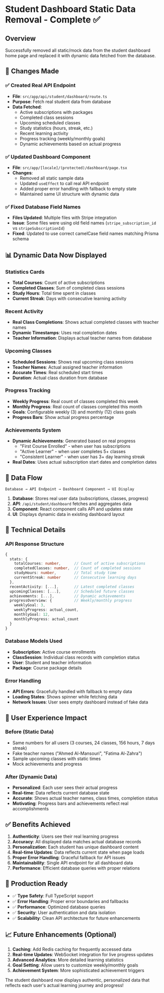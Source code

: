 # Student Dashboard Static Data Removal - Complete ✅

## Overview

Successfully removed all static/mock data from the student dashboard home page and replaced it with dynamic data fetched from the database.

## 🔄 Changes Made

### ✅ Created Real API Endpoint

- **File**: `src/app/api/student/dashboard/route.ts`
- **Purpose**: Fetch real student data from database
- **Data Fetched**:
  - Active subscriptions with packages
  - Completed class sessions
  - Upcoming scheduled classes
  - Study statistics (hours, streak, etc.)
  - Recent learning activity
  - Progress tracking (weekly/monthly goals)
  - Dynamic achievements based on actual progress

### ✅ Updated Dashboard Component

- **File**: `src/app/[locale]/(protected)/dashboard/page.tsx`
- **Changes**:
  - Removed all static sample data
  - Updated `useEffect` to call real API endpoint
  - Added proper error handling with fallback to empty state
  - Maintained same UI structure with dynamic data

### ✅ Fixed Database Field Names

- **Files Updated**: Multiple files with Stripe integration
- **Issue**: Some files were using old field names (`stripe_subscription_id` vs `stripeSubscriptionId`)
- **Fixed**: Updated to use correct camelCase field names matching Prisma schema

## 📊 Dynamic Data Now Displayed

### Statistics Cards

- **Total Courses**: Count of active subscriptions
- **Completed Classes**: Sum of completed class sessions
- **Study Hours**: Total time spent in classes
- **Current Streak**: Days with consecutive learning activity

### Recent Activity

- **Real Class Completions**: Shows actual completed classes with teacher names
- **Dynamic Timestamps**: Uses real completion dates
- **Teacher Information**: Displays actual teacher names from database

### Upcoming Classes

- **Scheduled Sessions**: Shows real upcoming class sessions
- **Teacher Names**: Actual assigned teacher information
- **Accurate Times**: Real scheduled start times
- **Duration**: Actual class duration from database

### Progress Tracking

- **Weekly Progress**: Real count of classes completed this week
- **Monthly Progress**: Real count of classes completed this month
- **Goals**: Configurable weekly (3) and monthly (12) class goals
- **Progress Bars**: Show actual progress percentage

### Achievements System

- **Dynamic Achievements**: Generated based on real progress
  - "First Course Enrolled" - when user has subscriptions
  - "Active Learner" - when user completes 5+ classes
  - "Consistent Learner" - when user has 3+ day learning streak
- **Real Dates**: Uses actual subscription start dates and completion dates

## 🎯 Data Flow

```
Database → API Endpoint → Dashboard Component → UI Display
```

1. **Database**: Stores real user data (subscriptions, classes, progress)
2. **API**: `/api/student/dashboard` fetches and aggregates data
3. **Component**: React component calls API and updates state
4. **UI**: Displays dynamic data in existing dashboard layout

## 🔧 Technical Details

### API Response Structure

```typescript
{
  stats: {
    totalCourses: number,      // Count of active subscriptions
    completedClasses: number,  // Count of completed sessions
    studyHours: number,        // Total study time
    currentStreak: number      // Consecutive learning days
  },
  recentActivity: [...],       // Latest completed classes
  upcomingClasses: [...],      // Scheduled future classes
  achievements: [...],         // Dynamic achievements
  progressOverview: {          // Weekly/monthly progress
    weeklyGoal: 3,
    weeklyProgress: actual_count,
    monthlyGoal: 12,
    monthlyProgress: actual_count
  }
}
```

### Database Models Used

- **Subscription**: Active course enrollments
- **ClassSession**: Individual class records with completion status
- **User**: Student and teacher information
- **Package**: Course package details

### Error Handling

- **API Errors**: Gracefully handled with fallback to empty data
- **Loading States**: Shows spinner while fetching data
- **Network Issues**: User sees empty dashboard instead of fake data

## 🎨 User Experience Impact

### Before (Static Data)

- Same numbers for all users (3 courses, 24 classes, 156 hours, 7 days streak)
- Fake teacher names ("Ahmed Al-Mansouri", "Fatima Al-Zahra")
- Sample upcoming classes with static times
- Mock achievements and progress

### After (Dynamic Data)

- **Personalized**: Each user sees their actual progress
- **Real-time**: Data reflects current database state
- **Accurate**: Shows actual teacher names, class times, completion status
- **Motivating**: Progress bars and achievements reflect real accomplishments

## ✅ Benefits Achieved

1. **Authenticity**: Users see their real learning progress
2. **Accuracy**: All displayed data matches actual database records
3. **Personalization**: Each student has unique dashboard content
4. **Real-time Updates**: Data reflects current state when page loads
5. **Proper Error Handling**: Graceful fallback for API issues
6. **Maintainability**: Single API endpoint for all dashboard data
7. **Performance**: Efficient database queries with proper relations

## 🚀 Production Ready

- ✅ **Type Safety**: Full TypeScript support
- ✅ **Error Handling**: Proper error boundaries and fallbacks
- ✅ **Performance**: Optimized database queries
- ✅ **Security**: User authentication and data isolation
- ✅ **Scalability**: Clean API architecture for future enhancements

## 📈 Future Enhancements (Optional)

1. **Caching**: Add Redis caching for frequently accessed data
2. **Real-time Updates**: WebSocket integration for live progress updates
3. **Advanced Analytics**: More detailed learning statistics
4. **Goal Setting**: Allow users to customize weekly/monthly goals
5. **Achievement System**: More sophisticated achievement triggers

The student dashboard now displays authentic, personalized data that reflects each user's actual learning journey and progress!
